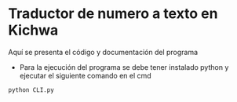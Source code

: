 # Traductor de numero a texto en Kichwa

Aquí se presenta el código y documentación del programa

- Para la ejecución del programa se debe tener instalado python y ejecutar el siguiente comando en el cmd

```bash
python CLI.py
```
